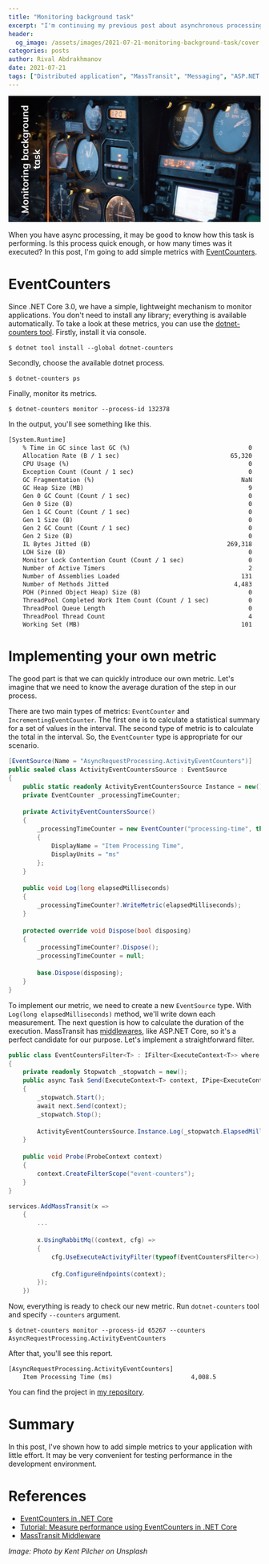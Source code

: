 ```yaml
---
title: "Monitoring background task"
excerpt: "I'm continuing my previous post about asynchronous processing. I want to show how to add some metrics to monitor background tasks."
header:
  og_image: /assets/images/2021-07-21-monitoring-background-task/cover.jpg
categories: posts
author: Rival Abdrakhmanov
date: 2021-07-21
tags: ["Distributed application", "MassTransit", "Messaging", "ASP.NET Core", "EventCounters", "Diagnostics", "Performance"]
---
```


![Title image](/assets/images/2021-07-21-monitoring-background-task/cover.jpg)

When you have async processing, it may be good to know how this task is performing. Is this process quick enough, or how many times was it executed? In this post, I'm going to add simple metrics with [EventCounters](https://docs.microsoft.com/en-us/dotnet/core/diagnostics/event-counters).

# EventCounters
Since .NET Core 3.0, we have a simple, lightweight mechanism to monitor applications. You don't need to install any library; everything is available automatically. To take a look at these metrics, you can use the [dotnet-counters tool](https://docs.microsoft.com/en-us/dotnet/core/diagnostics/dotnet-counters). Firstly, install it via console.

```
$ dotnet tool install --global dotnet-counters
```

Secondly, choose the available dotnet process.

```
$ dotnet-counters ps
```

Finally, monitor its metrics.

```
$ dotnet-counters monitor --process-id 132378
```

In the output, you'll see something like this.

```
[System.Runtime]
    % Time in GC since last GC (%)                                 0    
    Allocation Rate (B / 1 sec)                               65,320    
    CPU Usage (%)                                                  0    
    Exception Count (Count / 1 sec)                                0    
    GC Fragmentation (%)                                         NaN    
    GC Heap Size (MB)                                              9    
    Gen 0 GC Count (Count / 1 sec)                                 0    
    Gen 0 Size (B)                                                 0    
    Gen 1 GC Count (Count / 1 sec)                                 0    
    Gen 1 Size (B)                                                 0    
    Gen 2 GC Count (Count / 1 sec)                                 0    
    Gen 2 Size (B)                                                 0    
    IL Bytes Jitted (B)                                      269,318    
    LOH Size (B)                                                   0    
    Monitor Lock Contention Count (Count / 1 sec)                  0    
    Number of Active Timers                                        2    
    Number of Assemblies Loaded                                  131    
    Number of Methods Jitted                                   4,483    
    POH (Pinned Object Heap) Size (B)                              0    
    ThreadPool Completed Work Item Count (Count / 1 sec)           0    
    ThreadPool Queue Length                                        0    
    ThreadPool Thread Count                                        4    
    Working Set (MB)                                             101
```

# Implementing your own metric

The good part is that we can quickly introduce our own metric. Let's imagine that we need to know the average duration of the step in our process.

There are two main types of metrics: `EventCounter` and `IncrementingEventCounter`. The first one is to calculate a statistical summary for a set of values in the interval. The second type of metric is to calculate the total in the interval. So, the `EventCounter` type is appropriate for our scenario.

```csharp
[EventSource(Name = "AsyncRequestProcessing.ActivityEventCounters")]
public sealed class ActivityEventCountersSource : EventSource
{
    public static readonly ActivityEventCountersSource Instance = new();
    private EventCounter _processingTimeCounter;

    private ActivityEventCountersSource()
    {
        _processingTimeCounter = new EventCounter("processing-time", this)
        {
            DisplayName = "Item Processing Time",
            DisplayUnits = "ms"
        };
    }

    public void Log(long elapsedMilliseconds)
    {
        _processingTimeCounter?.WriteMetric(elapsedMilliseconds);
    }

    protected override void Dispose(bool disposing)
    {
        _processingTimeCounter?.Dispose();
        _processingTimeCounter = null;

        base.Dispose(disposing);
    }
}
```

To implement our metric, we need to create a new `EventSource` type. With `Log(long elapsedMilliseconds)` method, we'll write down each measurement. The next question is how to calculate the duration of the execution. MassTransit has [middlewares](https://masstransit-project.com/advanced/middleware/), like ASP.NET Core, so it's a perfect candidate for our purpose. Let's implement a straightforward filter.

```csharp
public class EventCountersFilter<T> : IFilter<ExecuteContext<T>> where T : class
{
    private readonly Stopwatch _stopwatch = new();
    public async Task Send(ExecuteContext<T> context, IPipe<ExecuteContext<T>> next)
    {
        _stopwatch.Start();
        await next.Send(context);
        _stopwatch.Stop();

        ActivityEventCountersSource.Instance.Log(_stopwatch.ElapsedMilliseconds);
    }

    public void Probe(ProbeContext context)
    {
        context.CreateFilterScope("event-counters");
    }
}
```

```csharp
services.AddMassTransit(x =>
    {
        ...

        x.UsingRabbitMq((context, cfg) =>
        {
            cfg.UseExecuteActivityFilter(typeof(EventCountersFilter<>), context);

            cfg.ConfigureEndpoints(context);
        });
    })
```

Now, everything is ready to check our new metric. Run `dotnet-counters` tool and specify `--counters` argument.

```
$ dotnet-counters monitor --process-id 65267 --counters AsyncRequestProcessing.ActivityEventCounters
```

After that, you'll see this report.

```
[AsyncRequestProcessing.ActivityEventCounters]
    Item Processing Time (ms)                      4,008.5
```

You can find the project in [my repository](https://github.com/rafaelldi/async-request-processing).

# Summary

In this post, I've shown how to add simple metrics to your application with little effort. It may be very convenient for testing performance in the development environment.

# References

- [EventCounters in .NET Core](https://docs.microsoft.com/en-us/dotnet/core/diagnostics/event-counters)
- [Tutorial: Measure performance using EventCounters in .NET Core](https://docs.microsoft.com/en-us/dotnet/core/diagnostics/event-counter-perf)
- [MassTransit Middleware](https://masstransit-project.com/advanced/middleware/)

*Image: Photo by Kent Pilcher on Unsplash*